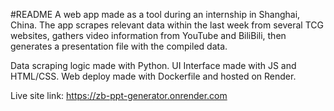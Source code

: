 #README
A web app made as a tool during an internship in Shanghai, China. 
The app scrapes relevant data within the last week from several TCG websites, gathers video information from YouTube and BiliBili, then generates a presentation file with the compiled data.

Data scraping logic made with Python. 
UI Interface made with JS and HTML/CSS. 
Web deploy made with Dockerfile and hosted on Render.

Live site link: https://zb-ppt-generator.onrender.com
